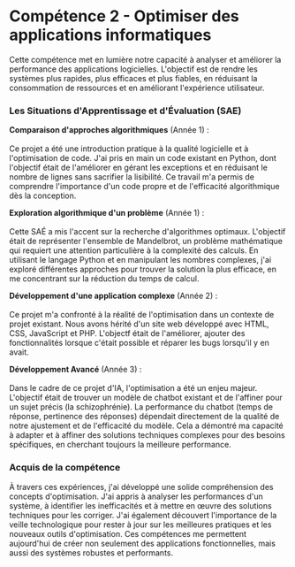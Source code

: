 # Compétence 2 - Optimiser des applications informatiques

Cette compétence met en lumière notre capacité à analyser et améliorer la performance des applications logicielles. L'objectif est de rendre les systèmes plus rapides, plus efficaces et plus fiables, en réduisant la consommation de ressources et en améliorant l'expérience utilisateur.

### Les Situations d'Apprentissage et d'Évaluation (SAE)

**Comparaison d'approches algorithmiques** (Année 1) : \
\
Ce projet a été une introduction pratique à la qualité logicielle et à l'optimisation de code. J'ai pris en main un code existant en Python, dont l'objectif était de l'améliorer en gérant les exceptions et en réduisant le nombre de lignes sans sacrifier la lisibilité. Ce travail m'a permis de comprendre l'importance d'un code propre et de l'efficacité algorithmique dès la conception.

**Exploration algorithmique d'un problème** (Année 1) : \
\
Cette SAÉ a mis l'accent sur la recherche d'algorithmes optimaux. L'objectif était de représenter l'ensemble de Mandelbrot, un problème mathématique qui requiert une attention particulière à la complexité des calculs. En utilisant le langage Python et en manipulant les nombres complexes, j'ai exploré différentes approches pour trouver la solution la plus efficace, en me concentrant sur la réduction du temps de calcul.

**Développement d'une application complexe** (Année 2) : \
\
Ce projet m'a confronté à la réalité de l'optimisation dans un contexte de projet existant. Nous avons hérité d'un site web développé avec HTML, CSS, JavaScript et PHP. L'objectf était de l'améliorer, ajouter des fonctionnalités lorsque c'était possible et réparer les bugs lorsqu'il y en avait. 
    
**Développement Avancé** (Année 3) : \
\
Dans le cadre de ce projet d'IA, l'optimisation a été un enjeu majeur. L'objectif était de trouver un modèle de chatbot existant et de l'affiner pour un sujet précis (la schizophrénie). La performance du chatbot (temps de réponse, pertinence des réponses) dépendait directement de la qualité de notre ajustement et de l'efficacité du modèle. Cela a démontré ma capacité à adapter et à affiner des solutions techniques complexes pour des besoins spécifiques, en cherchant toujours la meilleure performance.

### Acquis de la compétence

À travers ces expériences, j'ai développé une solide compréhension des concepts d'optimisation. J'ai appris à analyser les performances d'un système, à identifier les inefficacités et à mettre en œuvre des solutions techniques pour les corriger. J'ai également découvert l'importance de la veille technologique pour rester à jour sur les meilleures pratiques et les nouveaux outils d'optimisation. Ces compétences me permettent aujourd'hui de créer non seulement des applications fonctionnelles, mais aussi des systèmes robustes et performants.
